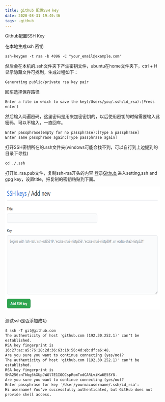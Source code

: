 ```yaml
---
title: github 配置SSH key
date: 2020-08-31 19:40:46
tags: -github
---
```


Github配置SSH Key

在本地生成ssh 密钥

```
ssh-keygen -t rsa -b 4096 -C "your_email@example.com"
```
然后会在本机的.ssh文件夹下产生密钥文件，ubuntu在home文件夹下，ctrl + H 显示隐藏文件可找到，生成过程如下：
```
Generating public/private rsa key pair
```
回车选择保存路径
```
Enter a file in which to save the key(/Users/you/.ssh/id_rsa):[Press enter]
```
然后输入两遍密码，这里密码是用来加密密钥的，以后使用密钥的时候需要输入此密码，可以不输入，一直回车。
```
Enter passphrase(empty for no passphrase):[Type a passphrase]
Enter same passphrase again:[Type passphrase again]
```
打开SSH密钥所在的.ssh文件夹(windows可能会找不到，可以自行到上边提到的目录下寻找)
```
cd ./.ssh
```
打开id_rsa.pub文件，复制ssh-rsa开头的内容
登录[Github](github.com),进入setting,ssh and gpg key，设置title，把复制的密钥粘贴到下面。
<p align="center">
  <a>
    <img src="images/ssh key.png" alt="harware-deployment" width="800" height="400">
  </a >
  <h3 align="center"></h3>  
</p >

测试ssh是否添加成功

```{.line-numbers}
$ ssh -T git@github.com
The authenticity of host 'github.com (192.30.252.1)' can't be established.
RSA key fingerprint is 16:27:ac:a5:76:28:2d:36:63:1b:56:4d:eb:df:a6:48.
Are you sure you want to continue connecting (yes/no)?
The authenticity of host 'github.com (192.30.252.1)' can't be established.
RSA key fingerprint is SHA256:nThbg6kXUpJWGl7E1IGOCspRomTxdCARLviKw6E5SY8.
Are you sure you want to continue connecting (yes/no)?
Enter passphrase for key '/User/yourmacusername/.ssh/id_rsa':
Hi username! You've successfully authenticated, but GitHub does not
provide shell access.
```